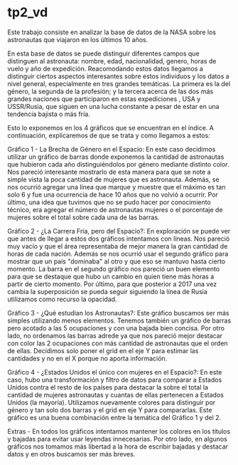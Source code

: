 # tp2_vd

Este trabajo consiste en analizar la base de datos de la NASA sobre los astronautas que viajaron en los últimos 10 años.

En esta base de datos se puede distinguir diferentes campos que distinguen al astronauta: nombre, edad, nacionalidad, genero, horas de vuelo y año de expedición. Reacomodando estos datos llegamos a distinguir ciertos aspectos interesantes sobre estos individuos y los datos a nivel general, especialmente en tres grandes temáticas. La primera es la del género, la segunda de la profesión; y la tercera acerca de las dos más grandes naciones que participaron en estas expediciones , USA y USSR/Rusia, que siguen en una lucha constante a pesar de estar en una tendencia bajista o más fría.

Esto lo exponemos en los 4 gráficos que se encuentran en el índice. A continuación, explicaremos de que se trata y como llegamos a estos:

Gráfico 1 - La Brecha de Género en el Espacio:
En este caso decidimos utilizar un gráfico de barras donde exponemos la cantidad de astronautas que hubieron cada año distinguiéndolos por género mediante distinto color. Nos pareció interesante mostrarlo de esta manera para que se note a simple vista la poca cantidad de mujeres que es astronauta. Además, se nos ocurrió agregar una línea que marque y muestre que el máximo es tan solo 6 y fue una ocurrencia de hace 10 años que no volvió a ocurrir. Por último, una idea que tuvimos que no se pudo hacer por conocimiento técnico, era agregar el número de astronautas mujeres o el porcentaje de mujeres sobre el total sobre cada una de las barras.

Gráfico 2 - ¿La Carrera Fría, pero del Espacio?:
En exploración se puede ver que antes de llegar a estos dos gráficos intentamos con líneas. Nos pareció muy vacío y que el área representaba de mejor manera la gran cantidad de horas de cada nación. Además se nos ocurrió usar el segundo gráfico para mostrar que un país "dominaba" al otro y que eso se mantuvo hasta cierto momento. La barra en el segundo gráfico nos pareció un buen elemento para que se destaque que hubo un cambio en quien tiene más horas a partir de cierto momento. Por último, para que posterior a 2017 una vez cambia la superposición se pueda seguir siguiendo la línea de Rusia utilizamos como recurso la opacidad.

Gráfico 3 - ¿Qué estudian los Astronautas?:
Este gráfico buscamos ser más simples utilizando menos elementos. Tenemos también un gráfico de barras pero acotado a las 5 ocupaciones y con una bajada bien concisa. Por otro lado, no ordenamos las barras adrede ya que nos pareció mejor destacar con color las 2 ocupaciones con más cantidad de astronautas que el orden de ellas. Decidimos solo poner el grid en el eje Y para estimar las cantidades y no en el X porque no aporta información.

Gráfico 4 - ¿Estados Unidos el único con mujeres en el Espacio?:
En este caso, hubo una transformación y filtro de datos para comparar a Estados Unidos contra el resto de los países para destacar la sobre el total la cantidad de mujeres astronautas y cuantas de ellas pertenecen a Estados Unidos (la mayoría). Utilizamos nuevamente colores para distinguir por género y tan solo dos barras y el grid en eje Y para compararlas. Este gráfico es una buena combinación entre la temática del Gráfico 1 y del 2.

Extras - En todos los gráficos intentamos mantener los colores en los títulos y bajadas para evitar usar leyendas innecesarias. Por otro lado, en algunos gráficos nos tomamos más libertad a la hora de escribir bajadas y destacar datos y en otros buscamos ser más breves.
